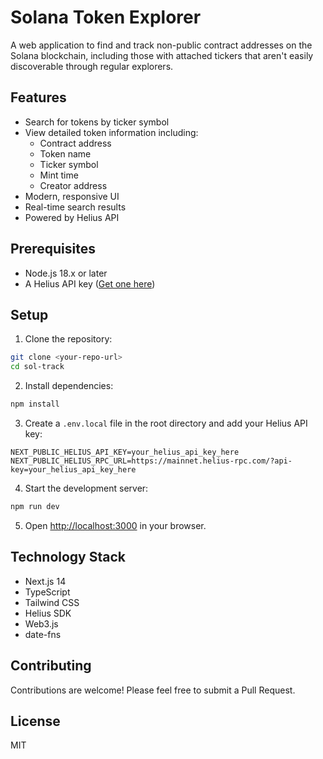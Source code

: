 # Solana Token Explorer

A web application to find and track non-public contract addresses on the Solana blockchain, including those with attached tickers that aren't easily discoverable through regular explorers.

## Features

- Search for tokens by ticker symbol
- View detailed token information including:
  - Contract address
  - Token name
  - Ticker symbol
  - Mint time
  - Creator address
- Modern, responsive UI
- Real-time search results
- Powered by Helius API

## Prerequisites

- Node.js 18.x or later
- A Helius API key ([Get one here](https://dev.helius.xyz/))

## Setup

1. Clone the repository:
```bash
git clone <your-repo-url>
cd sol-track
```

2. Install dependencies:
```bash
npm install
```

3. Create a `.env.local` file in the root directory and add your Helius API key:
```
NEXT_PUBLIC_HELIUS_API_KEY=your_helius_api_key_here
NEXT_PUBLIC_HELIUS_RPC_URL=https://mainnet.helius-rpc.com/?api-key=your_helius_api_key_here
```

4. Start the development server:
```bash
npm run dev
```

5. Open [http://localhost:3000](http://localhost:3000) in your browser.

## Technology Stack

- Next.js 14
- TypeScript
- Tailwind CSS
- Helius SDK
- Web3.js
- date-fns

## Contributing

Contributions are welcome! Please feel free to submit a Pull Request.

## License

MIT
